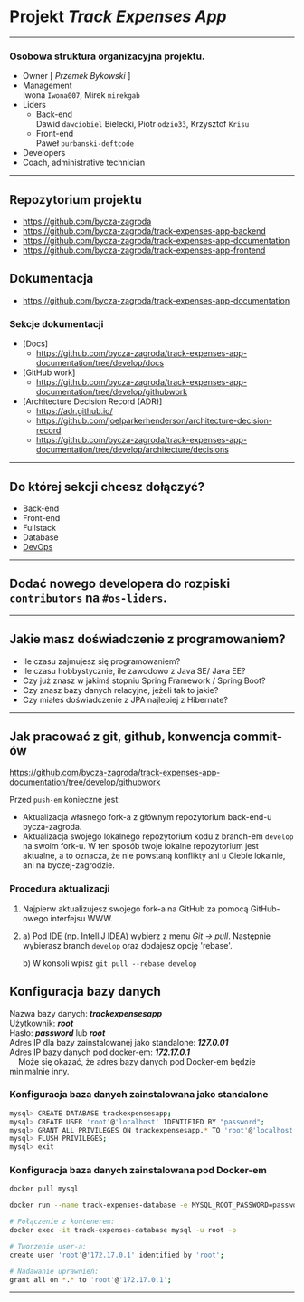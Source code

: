 
# Projekt *Track Expenses App*

- - -

### Osobowa struktura organizacyjna projektu.
   - Owner [ _Przemek Bykowski_ ]
   - Management  
Iwona `Iwona007`, Mirek `mirekgab`
   - Liders
     - Back-end  
Dawid `dawciobiel` Bielecki, Piotr `odzio33`, Krzysztof `Krisu`
     - Front-end  
Paweł `purbanski-deftcode`
   - Developers
   - Coach, administrative technician
- - -

## Repozytorium projektu

   - <https://github.com/bycza-zagroda>
   - <https://github.com/bycza-zagroda/track-expenses-app-backend>
   - <https://github.com/bycza-zagroda/track-expenses-app-documentation>
   - <https://github.com/bycza-zagroda/track-expenses-app-frontend>

## Dokumentacja

  - <https://github.com/bycza-zagroda/track-expenses-app-documentation>

### Sekcje dokumentacji

  - [Docs]
    - <https://github.com/bycza-zagroda/track-expenses-app-documentation/tree/develop/docs>
  - [GitHub work]
    - <https://github.com/bycza-zagroda/track-expenses-app-documentation/tree/develop/githubwork>
  - [Architecture Decision Record (ADR)]
    - <https://adr.github.io/>
    - <https://github.com/joelparkerhenderson/architecture-decision-record> 
    - <https://github.com/bycza-zagroda/track-expenses-app-documentation/tree/develop/architecture/decisions>

[//]: # (  - [Request for comments - czyli nasz odpowiednik ADR])

[//]: # (     - <https://en.wikipedia.org/wiki/Request_for_Comments>)

[//]: # (     - <https://www.rfc-editor.org/rfc/>)

[//]: # (     - <https://en.wikipedia.org/wiki/Request_for_Comments>)

[//]: # (     - <https://wiki.wireshark.org/RFC.md>)
- - -

## Do której sekcji chcesz dołączyć?

   - Back-end
   - Front-end
   - Fullstack
   - Database
   - [DevOps](https://pl.wikipedia.org/wiki/DevOps)
- - -

## Dodać nowego developera do rozpiski `contributors` na `#os-liders`.

- - -

## Jakie masz doświadczenie z programowaniem?

   - Ile czasu zajmujesz się programowaniem?
   - Ile czasu hobbystycznie, ile zawodowo z Java SE/ Java EE?
   - Czy już znasz w jakimś stopniu Spring Framework / Spring Boot?
   - Czy znasz bazy danych relacyjne, jeżeli tak to jakie?
   - Czy miałeś doświadczenie z JPA najlepiej z Hibernate?

- - -

## Jak pracować z git, github, konwencja commit-ów

<https://github.com/bycza-zagroda/track-expenses-app-documentation/tree/develop/githubwork>

Przed `push-em` konieczne jest:
   - Aktualizacja własnego fork-a z głównym repozytorium back-end-u bycza-zagroda.
   - Aktualizacja swojego lokalnego repozytorium kodu z branch-em `develop` na swoim fork-u.
W ten sposób twoje lokalne repozytorium jest aktualne, a to oznacza, że nie powstaną konflikty ani u Ciebie lokalnie,
     ani na byczej-zagrodzie. 

### Procedura aktualizacji

1. Najpierw aktualizujesz swojego fork-a na GitHub za pomocą GitHub-owego interfejsu WWW.
2. a) Pod IDE (np. IntelliJ IDEA) wybierz z menu _Git -> pull_. Następnie wybierasz branch `develop` oraz dodajesz 
   opcję 
   'rebase'.

   b) W konsoli wpisz `git pull --rebase develop`

## Konfiguracja bazy danych

Nazwa bazy danych: ***trackexpensesapp***  
Użytkownik: ***root***  
Hasło: ***password*** lub ***root***  
Adres IP dla bazy zainstalowanej jako standalone: ***127.0.01***  
Adres IP bazy danych pod docker-em: ***172.17.0.1***  
&nbsp;&nbsp;&nbsp; Może się okazać, że adres bazy danych pod Docker-em będzie minimalnie inny.

### Konfiguracja baza danych zainstalowana jako standalone
```bash
mysql> CREATE DATABASE trackexpensesapp;
mysql> CREATE USER 'root'@'localhost' IDENTIFIED BY "password";
mysql> GRANT ALL PRIVILEGES ON trackexpensesapp.* TO 'root'@'localhost';
mysql> FLUSH PRIVILEGES;
mysql> exit
```

### Konfiguracja baza danych zainstalowana pod Docker-em
```bash
docker pull mysql

docker run --name track-expenses-database -e MYSQL_ROOT_PASSWORD=password -p 3308:3306 -d mysql

# Połączenie z kontenerem:
docker exec -it track-expenses-database mysql -u root -p

# Tworzenie user-a:
create user 'root'@'172.17.0.1' identified by 'root';

# Nadawanie uprawnień:
grant all on *.* to 'root'@'172.17.0.1';
```

- - -

